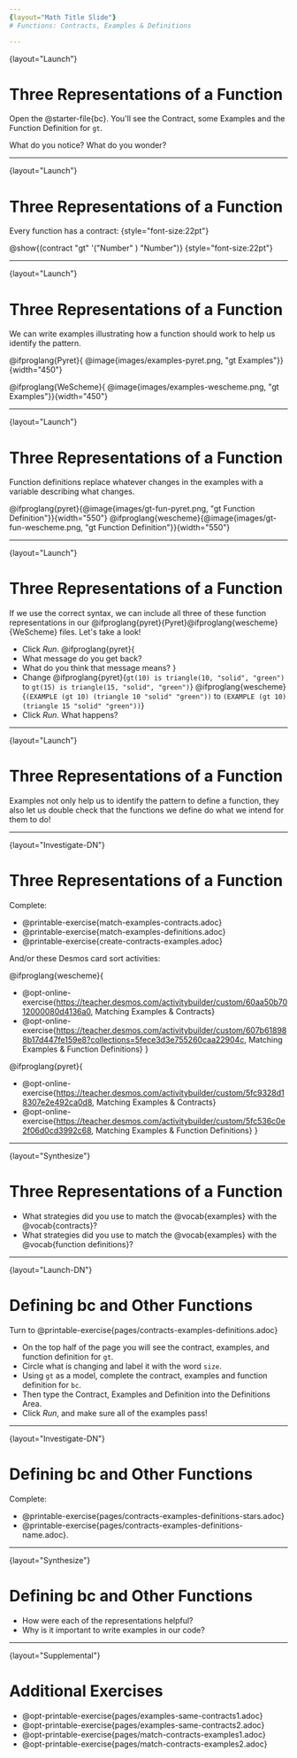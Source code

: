 ```yaml
---
{layout="Math Title Slide"}
# Functions: Contracts, Examples & Definitions

---
```

{layout="Launch"}
# Three Representations of a Function

Open the @starter-file{bc}. You'll see the Contract, some Examples and the Function Definition for `gt`.

What do you notice? What do you wonder?

---
{layout="Launch"}
# Three Representations of a Function

Every function has a contract: {style="font-size:22pt"}


@show{(contract "gt" '("Number" ) "Number")} {style="font-size:22pt"}

---
{layout="Launch"}
# Three Representations of a Function

We can write examples illustrating how a function should work to help us identify the pattern.


@ifproglang{Pyret}{
@image{images/examples-pyret.png, "gt Examples"}}{width="450"}

@ifproglang{WeScheme}{
@image{images/examples-wescheme.png, "gt Examples"}}{width="450"}

---
{layout="Launch"}
# Three Representations of a Function

Function definitions replace whatever changes in the examples with a variable describing what changes.

@ifproglang{pyret}{@image{images/gt-fun-pyret.png, "gt Function Definition"}}{width="550"}
@ifproglang{wescheme}{@image{images/gt-fun-wescheme.png, "gt Function Definition"}}{width="550"}

---
{layout="Launch"}
# Three Representations of a Function

If we use the correct syntax, we can include all three of these function representations in our @ifproglang{pyret}{Pyret}@ifproglang{wescheme}{WeScheme} files. Let's take a look!

* Click *Run*.
@ifproglang{pyret}{
* What message do you get back? 
* What do you think that message means?
}
* Change
@ifproglang{pyret}{`gt(10) is triangle(10, "solid", "green")` to `gt(15) is triangle(15, "solid", "green")`}
@ifproglang{wescheme}{`(EXAMPLE (gt 10) (triangle 10 "solid" "green"))` to `(EXAMPLE (gt 10) (triangle 15 "solid" "green"))`}
* Click *Run*. What happens?

---
{layout="Launch"}
# Three Representations of a Function

Examples not only help us to identify the pattern to define a function, they also let us double check that the functions we define do what we intend for them to do!

<!--
OPTIONAL: If students feel confident with the Circles of Evaluation but less confident about typing examples, use @opt-printable-exercise{MappingExamplesWithCoE.adoc} to make the connection explicit.
-->

---
{layout="Investigate-DN"}
# Three Representations of a Function

Complete:

- @printable-exercise{match-examples-contracts.adoc}
- @printable-exercise{match-examples-definitions.adoc}
- @printable-exercise{create-contracts-examples.adoc}

And/or these Desmos card sort activities:

@ifproglang{wescheme}{
- @opt-online-exercise{https://teacher.desmos.com/activitybuilder/custom/60aa50b7012000080d4136a0, Matching Examples & Contracts}
- @opt-online-exercise{https://teacher.desmos.com/activitybuilder/custom/607b618988b17d447fe159e8?collections=5fece3d3e755260caa22904c, Matching Examples & Function Definitions}
}

@ifproglang{pyret}{
- @opt-online-exercise{https://teacher.desmos.com/activitybuilder/custom/5fc9328d18307e2e492ca0d8, Matching Examples & Contracts}
- @opt-online-exercise{https://teacher.desmos.com/activitybuilder/custom/5fc536c0e2f06d0cd3992c68, Matching Examples & Function Definitions}
}


<!--
There are many more materials for students to work with in the Additional Practice section at the end of the lesson!
-->

---
{layout="Synthesize"}
# Three Representations of a Function

- What strategies did you use to match the @vocab{examples} with the @vocab{contracts}?
- What strategies did you use to match the @vocab{examples} with the @vocab{function definitions}?

---
{layout="Launch-DN"}
# Defining bc and Other Functions

Turn to @printable-exercise{pages/contracts-examples-definitions.adoc}

* On the top half of the page you will see the contract, examples, and function definition for `gt`. 
* Circle what is changing and label it with the word `size`. 
* Using `gt` as a model, complete the contract, examples and function definition for `bc`.  
* Then type the Contract, Examples and Definition into the Definitions Area. 
* Click *Run*, and make sure all of the examples pass!

---
{layout="Investigate-DN"}
# Defining bc and Other Functions

Complete:
- @printable-exercise{pages/contracts-examples-definitions-stars.adoc} 
- @printable-exercise{pages/contracts-examples-definitions-name.adoc}.

<!--
As students work, walk around the room and make sure that they are circling what changes in the examples and labeling it with a variable name that reflects what it represents.
-->

---
{layout="Synthesize"}
# Defining bc and Other Functions

- How were each of the representations helpful?
- Why is it important to write examples in our code?

---
{layout="Supplemental"}
# Additional Exercises

- @opt-printable-exercise{pages/examples-same-contracts1.adoc}
- @opt-printable-exercise{pages/examples-same-contracts2.adoc}
- @opt-printable-exercise{pages/match-contracts-examples1.adoc}
- @opt-printable-exercise{pages/match-contracts-examples2.adoc}

